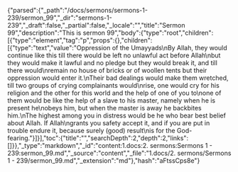 {"parsed":{"_path":"/docs/sermons/sermons-1-239/sermon_99","_dir":"sermons-1-239","_draft":false,"_partial":false,"_locale":"","title":"Sermon 99","description":"This is sermon 99","body":{"type":"root","children":[{"type":"element","tag":"p","props":{},"children":[{"type":"text","value":"Oppression of the Umayyads\nBy Allah, they would continue like this till there would be left no unlawful act before Allah\nbut they would make it lawful and no pledge but they would break it, and till there would\nremain no house of bricks or of woollen tents but their oppression would enter it.\nTheir bad dealings would make them wretched, till two groups of crying complainants would\nrise, one would cry for his religion and the other for this world and the help of one of you to\none of them would be like the help of a slave to his master, namely when he is present he\nobeys him, but when the master is away he backbites him.\nThe highest among you in distress would be he who bear best belief about Allah. If Allah\ngrants you safety accept it, and if you are put in trouble endure it, because surely (good) result\nis for the God-fearing."}]}],"toc":{"title":"","searchDepth":2,"depth":2,"links":[]}},"_type":"markdown","_id":"content:1.docs:2. sermons:Sermons 1 - 239:sermon_99.md","_source":"content","_file":"1.docs/2. sermons/Sermons 1 - 239/sermon_99.md","_extension":"md"},"hash":"aFtssCps8e"}